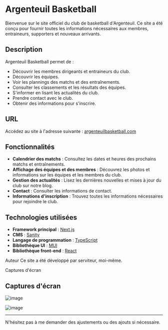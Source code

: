 # Argenteuil Basketball

Bienvenue sur le site officiel du club de basketball d'Argenteuil. Ce site a été conçu pour fournir toutes les informations nécessaires aux membres, entraineurs, supporters et nouveaux arrivants.

## Description

Argenteuil Basketball permet de :
- Découvrir les membres dirigeants et entraineurs du club.
- Découvrir les équipes.
- Voir les plannings des matchs et des entraînements.
- Consulter les classements et les résultats des équipes.
- S'informer en lisant les actualités du club.
- Prendre contact avec le club.
- Obtenir des informations pour s'inscrire.

## URL

Accédez au site à l'adresse suivante : [argenteuilbasketball.com](https://argenteuilbasketball.com)

## Fonctionnalités

- **Calendrier des matchs** : Consultez les dates et heures des prochains matchs et entraînements.
- **Affichage des équipes et des membres** : Découvrez les photos et informations sur les équipes et les membres du club.
- **Gestion des actualités** : Lisez les dernières nouvelles et mises à jour du club sur notre blog.
- **Contact** : Consulter les informations de contact.
- **Informations d'inscription** : Trouvez toutes les informations nécessaires pour rejoindre le club.

## Technologies utilisées

- **Framework principal** : [Next.js](https://nextjs.org/)
- **CMS** : [Sanity](https://www.sanity.io/)
- **Langage de programmation** : [TypeScript](https://www.typescriptlang.org/)
- **Bibliothèque UI** : [MUI](https://mui.com/)
- **Bibliothèque front-end** : [React](https://reactjs.org/)

Auteur
Ce site a été développé par serviteur, moi-même. 

Captures d'écran

## Captures d'écran

![image](https://github.com/AdrienPoua/argenteuil_basketball/assets/73964028/a58dd254-b048-4837-a171-d2305c6a3846)



![image](https://github.com/AdrienPoua/argenteuil_basketball/assets/73964028/1c09f6eb-c982-4f34-b05e-d5592afe1b5c)



---

N'hésitez pas à me demander des ajustements ou des ajouts si nécessaire.
